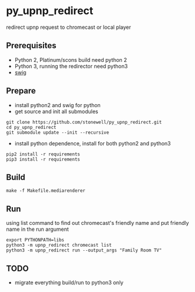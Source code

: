 # py_upnp_redirect
redirect upnp request to chromecast or local player

## Prerequisites
* Python 2, Platinum/scons build need python 2
* Python 3, running the redirector need python3
* [swig](http://www.swig.org/index.php)

## Prepare
* install python2 and swig for python
* get source and init all submodules
```
git clone https://github.com/stonewell/py_upnp_redirect.git
cd py_upnp_redirect
git submodule update --init --recursive
```
* install python dependence, install for both python2 and python3
```
pip2 install -r requirements
pip3 install -r requirements
```

## Build
```
make -f Makefile.mediarenderer
```

## Run
using list command to find out chromecast's friendly name and put friendly name in the run argument
```
export PYTHONPATH=libs
python3 -m upnp_redirect chromecast list
python3 -m upnp_redirect run --output_args "Family Room TV"
```

## TODO
* migrate everything build/run to python3 only
